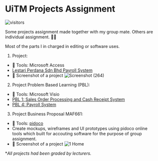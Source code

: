# UiTM Projects Assignment

![visitors](https://visitor-badge.glitch.me/badge?page_id=amirahnasihah.uitm-projects-assignment&left_color=purple&right_color=yellow)

Some projects assignment made together with my group mate. Others are individual assignment. 👩‍🎓

Most of the parts I in charged in editing or software uses.

1. Project:
  - 🧰 Tools: Microsoft Access 
  - [Lestari Perdana Sdn Bhd Payroll System](https://github.com/amirahnasihah/uitm-projects-assignment/blob/main/LPSB%20Payroll%20System%20Redacted.accdb)
  - 📸 Screenshot of a project 
    ![Screenshot (264)](https://user-images.githubusercontent.com/89834315/148381848-76b9fc0d-0d2a-45d8-9dd5-d71d814709db.png)

2. Project Problem Based Learning (PBL):
  - 🧰 Tools: Microsoft Visio
  - [PBL 1: Sales Order Processing and Cash Receipt System](https://github.com/amirahnasihah/uitm-projects-assignment/blob/main/PBL%201%20Sales%20Order%20Processing%20and%20Cash%20Receipt%20System%20Rapid%20Electronics%20Company.vsdx)
  - [PBL 4: Payroll System](https://github.com/amirahnasihah/uitm-projects-assignment/blob/main/PBL%204%20Payroll%20System%20Cozy%20Clothing%20Company.vsdx)

3. Project Business Proposal MAF661:
  - 🧰 Tools: [pidoco](https://pidoco.com/en)
  - Create mockups, wireframes and UI prototypes using pidoco online tools which built for accouting software for the purpose of group assignment.
  - 📸 Screenshot of a project
  ![1 Home](https://user-images.githubusercontent.com/89834315/148384735-a9df4620-30ac-43dd-bd9c-0116beef1294.png)
  

**All projects had been graded by lecturers.*
